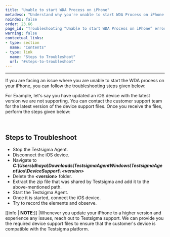 ```yaml
---
title: "Unable to start WDA Process on iPhone"
metadesc: "Understand why you're unable to start WDA Process on iPhone in Testsigma | Know the possible reasons and solutions to resolve the issue"
noindex: false
order: 23.66
page_id: "Troubleshooting “Unable to start WDA Process on iPhone” error"
warning: false
contextual_links:
- type: section
  name: "Contents"
- type: link
  name: "Steps to Troubleshoot"
  url: "#steps-to-troubleshoot"
---
```


---
If you are facing an issue where you are unable to start the WDA process on your iPhone, you can follow the troubleshooting steps given below:

For Example, let's say you have updated an iOS device with the latest version we are not supporting. You can contact the customer support team for the latest version of the device support files. Once you receive the files, perform the steps given below:

<br>

## **Steps to Troubleshoot**
- Stop the Testsigma Agent.
- Disconnect the iOS device.
- Navigate to ***C:\Users\dhaya\Downloads\TestsigmaAgentWindows\TestsigmaAgent\ios\DeviceSupport\ &lt;version&gt;***
- Delete the **&lt;version&gt;** folder.
- Extract the zip file that was shared by Testsigma and add it to the above-mentioned path.
- Start the Testsigma Agent.
- Once it is started, connect the iOS device.
- Try to record the elements and observe.

[[info | **NOTE**:]]
|Whenever you update your iPhone to a higher version and experience any issues, reach out to Testsigma support. We can provide you the required device support files to ensure that the customer's device is compatible with the Testsigma platform.